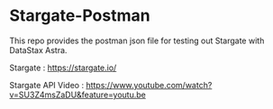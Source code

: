 # Stargate-Postman

This repo provides the postman json file for testing out Stargate with DataStax Astra. 

Stargate : https://stargate.io/

Stargate API Video : https://www.youtube.com/watch?v=SU3Z4msZaDU&feature=youtu.be
